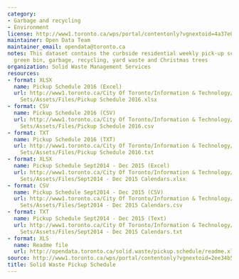 ```yaml
---
category:
- Garbage and recycling
- Environment
license: http://www1.toronto.ca/wps/portal/contentonly?vgnextoid=4a37e03bb8d1e310VgnVCM10000071d60f89RCRD
maintainer: Open Data Team
maintainer_email: opendata@toronto.ca
notes: This dataset contains the curbside residential weekly pick-up schedules for
  green bin, garbage, recycling, yard waste and Christmas trees
organization: Solid Waste Management Services
resources:
- format: XLSX
  name: Pickup Schedule 2016 (Excel)
  url: http://www1.toronto.ca/City Of Toronto/Information & Technology/Open Data/Data
    Sets/Assets/Files/Pickup Schedule 2016.xlsx
- format: CSV
  name: Pickup Schedule 2016 (CSV)
  url: http://www1.toronto.ca/City Of Toronto/Information & Technology/Open Data/Data
    Sets/Assets/Files/Pickup Schedule 2016.csv
- format: TXT
  name: Pickup Schedule 2016 (TXT)
  url: http://www1.toronto.ca/City Of Toronto/Information & Technology/Open Data/Data
    Sets/Assets/Files/Pickup Schedule 2016.txt
- format: XLSX
  name: Pickup Schedule Sept2014 - Dec 2015 (Excel)
  url: http://www1.toronto.ca/City Of Toronto/Information & Technology/Open Data/Data
    Sets/Assets/Files/Sept2014 - Dec 2015 Calendars.xlsx
- format: CSV
  name: Pickup Schedule Sept2014 - Dec 2015 (CSV)
  url: http://www1.toronto.ca/City Of Toronto/Information & Technology/Open Data/Data
    Sets/Assets/Files/Sept2014 - Dec 2015 Calendars.csv
- format: TXT
  name: Pickup Schedule Sept2014 - Dec 2015 (Text)
  url: http://www1.toronto.ca/City Of Toronto/Information & Technology/Open Data/Data
    Sets/Assets/Files/Sept2014 - Dec 2015 Calendars.txt
- format: XLS
  name: Readme file
  url: http://opendata.toronto.ca/solid.waste/pickup.schedule/readme.xls
source: http://www1.toronto.ca/wps/portal/contentonly?vgnextoid=2ee34b5073cfa310VgnVCM10000071d60f89RCRD&vgnextchannel=1a66e03bb8d1e310VgnVCM10000071d60f89RCRD
title: Solid Waste Pickup Schedule
---
```

